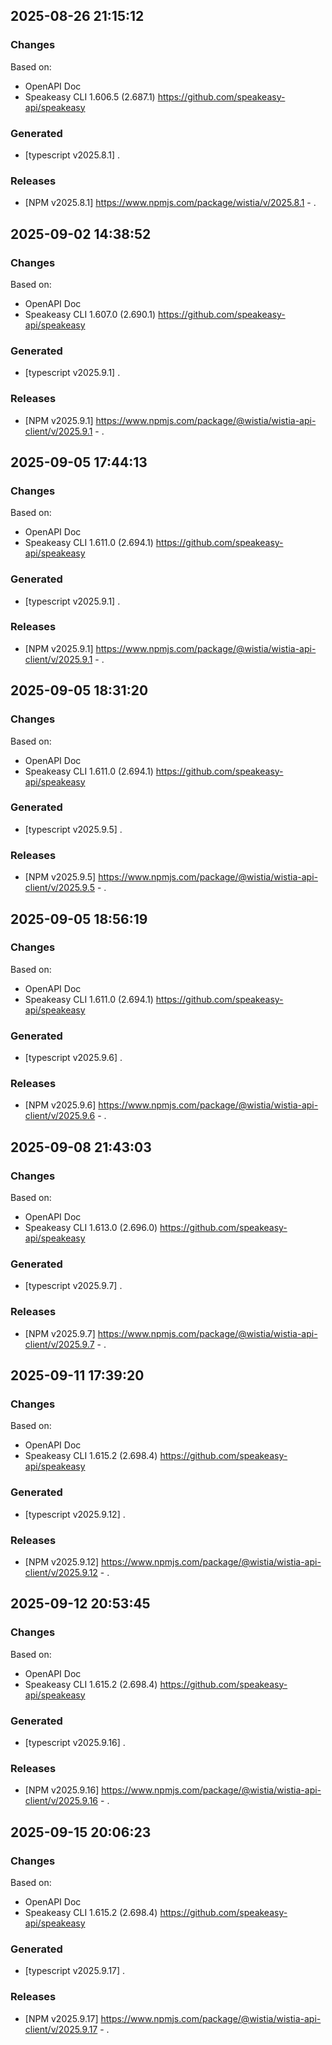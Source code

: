 

## 2025-08-26 21:15:12
### Changes
Based on:
- OpenAPI Doc  
- Speakeasy CLI 1.606.5 (2.687.1) https://github.com/speakeasy-api/speakeasy
### Generated
- [typescript v2025.8.1] .
### Releases
- [NPM v2025.8.1] https://www.npmjs.com/package/wistia/v/2025.8.1 - .

## 2025-09-02 14:38:52
### Changes
Based on:
- OpenAPI Doc  
- Speakeasy CLI 1.607.0 (2.690.1) https://github.com/speakeasy-api/speakeasy
### Generated
- [typescript v2025.9.1] .
### Releases
- [NPM v2025.9.1] https://www.npmjs.com/package/@wistia/wistia-api-client/v/2025.9.1 - .

## 2025-09-05 17:44:13
### Changes
Based on:
- OpenAPI Doc  
- Speakeasy CLI 1.611.0 (2.694.1) https://github.com/speakeasy-api/speakeasy
### Generated
- [typescript v2025.9.1] .
### Releases
- [NPM v2025.9.1] https://www.npmjs.com/package/@wistia/wistia-api-client/v/2025.9.1 - .

## 2025-09-05 18:31:20
### Changes
Based on:
- OpenAPI Doc  
- Speakeasy CLI 1.611.0 (2.694.1) https://github.com/speakeasy-api/speakeasy
### Generated
- [typescript v2025.9.5] .
### Releases
- [NPM v2025.9.5] https://www.npmjs.com/package/@wistia/wistia-api-client/v/2025.9.5 - .

## 2025-09-05 18:56:19
### Changes
Based on:
- OpenAPI Doc  
- Speakeasy CLI 1.611.0 (2.694.1) https://github.com/speakeasy-api/speakeasy
### Generated
- [typescript v2025.9.6] .
### Releases
- [NPM v2025.9.6] https://www.npmjs.com/package/@wistia/wistia-api-client/v/2025.9.6 - .

## 2025-09-08 21:43:03
### Changes
Based on:
- OpenAPI Doc  
- Speakeasy CLI 1.613.0 (2.696.0) https://github.com/speakeasy-api/speakeasy
### Generated
- [typescript v2025.9.7] .
### Releases
- [NPM v2025.9.7] https://www.npmjs.com/package/@wistia/wistia-api-client/v/2025.9.7 - .

## 2025-09-11 17:39:20
### Changes
Based on:
- OpenAPI Doc  
- Speakeasy CLI 1.615.2 (2.698.4) https://github.com/speakeasy-api/speakeasy
### Generated
- [typescript v2025.9.12] .
### Releases
- [NPM v2025.9.12] https://www.npmjs.com/package/@wistia/wistia-api-client/v/2025.9.12 - .

## 2025-09-12 20:53:45
### Changes
Based on:
- OpenAPI Doc  
- Speakeasy CLI 1.615.2 (2.698.4) https://github.com/speakeasy-api/speakeasy
### Generated
- [typescript v2025.9.16] .
### Releases
- [NPM v2025.9.16] https://www.npmjs.com/package/@wistia/wistia-api-client/v/2025.9.16 - .

## 2025-09-15 20:06:23
### Changes
Based on:
- OpenAPI Doc  
- Speakeasy CLI 1.615.2 (2.698.4) https://github.com/speakeasy-api/speakeasy
### Generated
- [typescript v2025.9.17] .
### Releases
- [NPM v2025.9.17] https://www.npmjs.com/package/@wistia/wistia-api-client/v/2025.9.17 - .